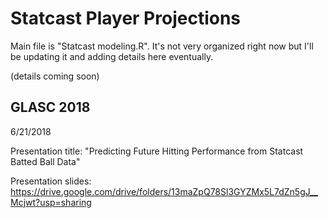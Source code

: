# Statcast Player Projections

Main file is "Statcast modeling.R". It's not very organized right now but I'll be updating it and adding details here eventually.

(details coming soon)

## GLASC 2018

6/21/2018

Presentation title: "Predicting Future Hitting Performance from Statcast Batted Ball Data"

Presentation slides: https://drive.google.com/drive/folders/13maZpQ78Sl3GYZMx5L7dZn5gJ__Mcjwt?usp=sharing
